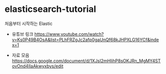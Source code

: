 # elasticsearch-tutorial
처음부터 시작하는 Elastic

- 유튜브 링크
https://www.youtube.com/watch?v=Ks0P49B4OsA&list=PLhFRZgJc2afp0gaUnQf68kJHPXLG16YCf&index=1

- 자료 모음
https://docs.google.com/document/d/1XJsI2mHlihP8sOKJRn_MgMY4STovOnd4IlaAkwyxbys/edit
